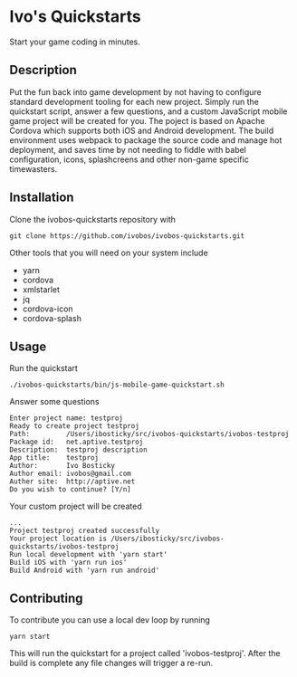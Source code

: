 # Ivo's Quickstarts
Start your game coding in minutes.

## Description
Put the fun back into game development by not having to configure standard development tooling for each new project. Simply run the quickstart script, answer a few questions, and a custom JavaScript mobile game project will be created 
for you. The poject is based on Apache Cordova which supports both iOS and Android development. The build environment uses webpack to package the source code and manage hot deployment, and saves time by not needing to fiddle with 
babel configuration, icons, splashcreens and other non-game specific timewasters.

## Installation
Clone the ivobos-quickstarts repository with
```
git clone https://github.com/ivobos/ivobos-quickstarts.git
```
Other tools that you will need on your system include
- yarn 
- cordova
- xmlstarlet
- jq
- cordova-icon
- cordova-splash

## Usage

Run the quickstart
```
./ivobos-quickstarts/bin/js-mobile-game-quickstart.sh
```
Answer some questions
```
Enter project name: testproj
Ready to create project testproj
Path:         /Users/ibosticky/src/ivobos-quickstarts/ivobos-testproj
Package id:   net.aptive.testproj
Description:  testproj description
App title:    testproj
Author:       Ivo Bosticky
Author email: ivobos@gmail.com
Auther site:  http://aptive.net
Do you wish to continue? [Y/n]
```
Your custom project will be created
```
...
Project testproj created successfully
Your project location is /Users/ibosticky/src/ivobos-quickstarts/ivobos-testproj
Run local development with 'yarn start'
Build iOS with 'yarn run ios'
Build Android with 'yarn run android'
```

## Contributing
To contribute you can use a local dev loop by running
```
yarn start
```
This will run the quickstart for a project called 'ivobos-testproj'. After the build is
complete any file changes will trigger a re-run.








